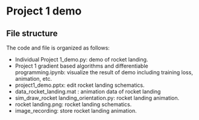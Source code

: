 # Project 1 demo

## File structure
The code and file is organized as follows:
* Individual Project 1_demo.py: demo of rocket landing.
* Project 1 gradient based algorithms and differentiable programming.ipynb: visualize the result of demo including training loss, animation, etc.
* project1_demo.pptx: edit rocket landing schematics.
* data_rocket_landing.mat : animation data of rocket landing
* sim_draw_rocket landing_orientation.py: rocket landing animation.
* rocket landing.png: rocket landing schematics.
* image_recording: store rocket landing animation.
